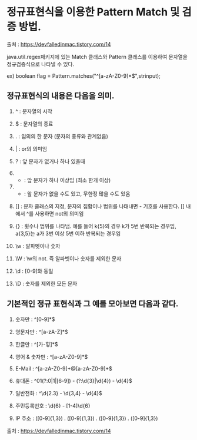 # 정규표현식을 이용한 Pattern Match 및 검증 방법.

출처 : https://devfalledinmac.tistory.com/14


java.util.regex패키지에 있는 Match 클래스와 Pattern 클래스를 이용하여 문자열을 정규검증식으로 나타낼 수 있다.  

ex) boolean flag = Pattern.matches("^[a-zA-Z0-9]*$",strinput);  

## 정규표현식의 내용은 다음을 의미.  

1) ^ : 문자열의 시작

2) $ : 문자열의 종료

3) . : 임의의 한 문자 (문자의 종류와 관계없음)

4) | : or의 의미임

5) ? : 앞 문자가 없거나 하나 있을때

6) + : 앞 문자가 하나 이상임 (최소 한개 이상)

7) * : 앞 문자가 없을 수도 있고, 무한정 많을 수도 있음

8) [] : 문자 클래스의 지정, 문자의 집합이나 범위를 나태내면 - 기호를 사용한다. [] 내에서 ^를 사용하면 not의 의미임

9) {} : 횟수나 범위를 나타냄. 예를 들어 k{5}의 경우 k가 5번 반복되는 경우임, a{3,5}는 a가 3번 이상 5번 이하 반복되는 경우임

10) \w : 알파벳이나 숫자

11) \W : \w의 not. 즉 알파벳이나 숫자를 제외한 문자

12) \d : [0-9]와 동일

13) \D : 숫자를 제외한 모든 문자

## 기본적인 정규 표현식과 그 예를 모아보면 다음과 같다.


1) 숫자만 : ^[0-9]*$

2) 영문자만 : ^[a-zA-Z]*$

3) 한글만 : ^[가-힣]*$

4) 영어 & 숫자만 : ^[a-zA-Z0-9]*$

5) E-Mail : ^[a-zA-Z0-9]+@[a-zA-Z0-9]+$

6) 휴대폰 : ^01(?:0|1|[6-9]) - (?:\d{3}|\d{4}) - \d{4}$

7) 일반전화 : ^\d{2.3} - \d{3,4} - \d{4}$

8) 주민등록번호 : \d{6} \- [1-4]\d{6}

9) IP 주소 : ([0-9]{1,3}) \. ([0-9]{1,3}) \. ([0-9]{1,3}) \. ([0-9]{1,3})


출처 : https://devfalledinmac.tistory.com/14
